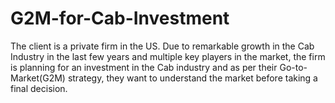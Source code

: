 # G2M-for-Cab-Investment
The client is a private firm in the US. Due to remarkable growth in the Cab Industry in the last few years and multiple key players in the market, the firm is planning for an investment in the Cab industry and as per their Go-to-Market(G2M) strategy, they want to understand the market before taking a final decision.
